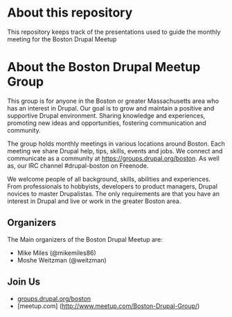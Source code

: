 # About this repository

This repository keeps track of the presentations used to guide the monthly meeting for the Boston Drupal Meetup

# About the Boston Drupal Meetup Group

This group is for anyone in the Boston or greater Massachusetts area who has an interest in Drupal. Our goal is to grow and maintain a positive and supportive Drupal environment. Sharing knowledge and experiences, promoting new ideas and opportunities, fostering communication and community.

The group holds monthly meetings in various locations around Boston. Each meeting we share Drupal help, tips, skills, events and jobs. We connect and communicate as a community at https://groups.drupal.org/boston. As well as, our IRC channel #drupal-boston on Freenode.

We welcome people of all background, skills, abilities and experiences. From professionals to hobbyists, developers to product managers, Drupal novices to master Drupalistas. The only requirements are that you have an interest in Drupal and live or work in the greater Boston area.

## Organizers

The Main organizers of the Boston Drupal Meetup are:
- Mike Miles (@mikemiles86)
- Moshe Weitzman (@weitzman)

## Join Us
- [groups.drupal.org/boston](https://groups.boston.org/boston)
- [meetup.com] (http://www.meetup.com/Boston-Drupal-Group/)
